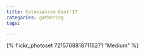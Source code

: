 ```yaml
---
title: Colossalcon East'17
categories: gathering
tags: 

---
```


{% flickr_photoset 72157688187115271 "Medium" %}